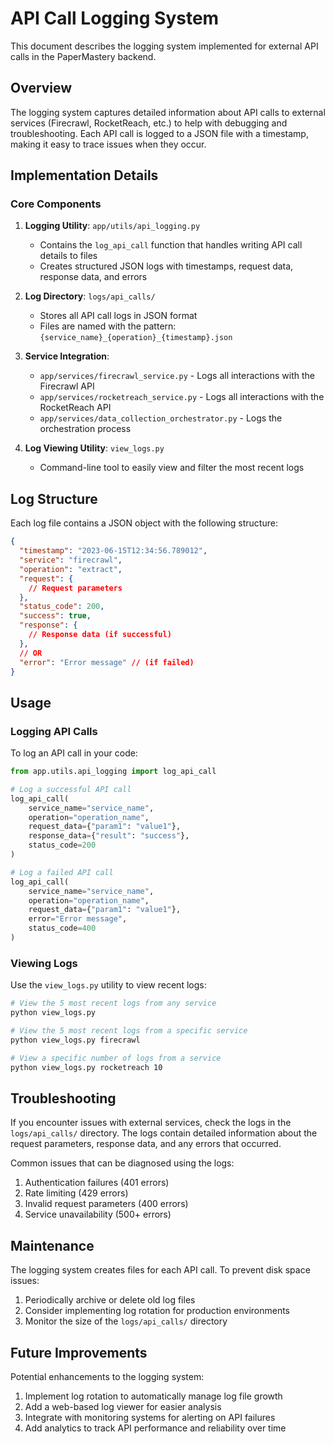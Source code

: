 # API Call Logging System

This document describes the logging system implemented for external API calls in the PaperMastery backend.

## Overview

The logging system captures detailed information about API calls to external services (Firecrawl, RocketReach, etc.) to help with debugging and troubleshooting. Each API call is logged to a JSON file with a timestamp, making it easy to trace issues when they occur.

## Implementation Details

### Core Components

1. **Logging Utility**: `app/utils/api_logging.py`
   - Contains the `log_api_call` function that handles writing API call details to files
   - Creates structured JSON logs with timestamps, request data, response data, and errors

2. **Log Directory**: `logs/api_calls/`
   - Stores all API call logs in JSON format
   - Files are named with the pattern: `{service_name}_{operation}_{timestamp}.json`

3. **Service Integration**:
   - `app/services/firecrawl_service.py` - Logs all interactions with the Firecrawl API
   - `app/services/rocketreach_service.py` - Logs all interactions with the RocketReach API
   - `app/services/data_collection_orchestrator.py` - Logs the orchestration process

4. **Log Viewing Utility**: `view_logs.py`
   - Command-line tool to easily view and filter the most recent logs

## Log Structure

Each log file contains a JSON object with the following structure:

```json
{
  "timestamp": "2023-06-15T12:34:56.789012",
  "service": "firecrawl",
  "operation": "extract",
  "request": {
    // Request parameters
  },
  "status_code": 200,
  "success": true,
  "response": {
    // Response data (if successful)
  },
  // OR
  "error": "Error message" // (if failed)
}
```

## Usage

### Logging API Calls

To log an API call in your code:

```python
from app.utils.api_logging import log_api_call

# Log a successful API call
log_api_call(
    service_name="service_name",
    operation="operation_name",
    request_data={"param1": "value1"},
    response_data={"result": "success"},
    status_code=200
)

# Log a failed API call
log_api_call(
    service_name="service_name",
    operation="operation_name",
    request_data={"param1": "value1"},
    error="Error message",
    status_code=400
)
```

### Viewing Logs

Use the `view_logs.py` utility to view recent logs:

```bash
# View the 5 most recent logs from any service
python view_logs.py

# View the 5 most recent logs from a specific service
python view_logs.py firecrawl

# View a specific number of logs from a service
python view_logs.py rocketreach 10
```

## Troubleshooting

If you encounter issues with external services, check the logs in the `logs/api_calls/` directory. The logs contain detailed information about the request parameters, response data, and any errors that occurred.

Common issues that can be diagnosed using the logs:

1. Authentication failures (401 errors)
2. Rate limiting (429 errors)
3. Invalid request parameters (400 errors)
4. Service unavailability (500+ errors)

## Maintenance

The logging system creates files for each API call. To prevent disk space issues:

1. Periodically archive or delete old log files
2. Consider implementing log rotation for production environments
3. Monitor the size of the `logs/api_calls/` directory

## Future Improvements

Potential enhancements to the logging system:

1. Implement log rotation to automatically manage log file growth
2. Add a web-based log viewer for easier analysis
3. Integrate with monitoring systems for alerting on API failures
4. Add analytics to track API performance and reliability over time 